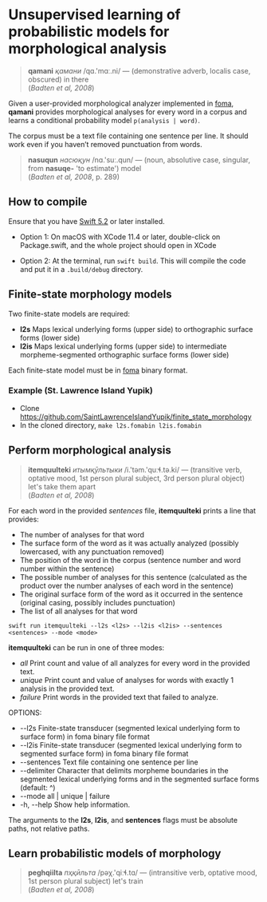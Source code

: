 # Unsupervised learning of probabilistic models for morphological analysis

> **qamani** *қамани* /qɑ.'mɑː.ni/ — (demonstrative adverb, localis case, obscured) in there <br> (*Badten et al, 2008*)

Given a user-provided morphological analyzer implemented in [foma](https://fomafst.github.io/), **qamani** provides morphological analyses for every word in a corpus and learns a conditional probability model `p(analysis | word)`.

The corpus must be a text file containing one sentence per line. It should work even if you haven’t removed punctuation from words.


> **nasuqun** *насюқун* /nɑ.'suː.qun/ — (noun, absolutive case, singular, from **nasuqe-** 'to estimate') model <br> (*Badten et al, 2008*, p. 289)

## How to compile

Ensure that you have [Swift 5.2](https://www.swift.org/download) or later installed.

- Option 1: On macOS with XCode 11.4 or later, double-click on Package.swift, and the whole project should open in XCode

- Option 2: At the terminal, run `swift build`. This will compile the code and put it in a `.build/debug` directory.


## Finite-state morphology models

Two finite-state models are required:
* **l2s** Maps lexical underlying forms (upper side) to orthographic surface forms (lower side)
* **l2is** Maps lexical underlying forms (upper side) to intermediate morpheme-segmented orthographic surface forms (lower side)

Each finite-state model must be in [foma](https://fomafst.github.io/) binary format.

### Example (St. Lawrence Island Yupik)

* Clone https://github.com/SaintLawrenceIslandYupik/finite_state_morphology
* In the cloned directory, `make l2s.fomabin l2is.fomabin`


## Perform morphological analysis

> **itemquulteki** *итымқӯльтыки* /i.'təm.'quːɬ.tə.ki/ — (transitive verb, optative mood, 1st person plural subject, 3rd person plural object) let's take them apart <br> (*Badten et al, 2008*)

For each word in the provided *sentences* file, **itemquulteki** prints a line that provides:
- The number of analyses for that word
- The surface form of the word as it was actually analyzed (possibly lowercased, with any punctuation removed)
- The position of the word in the corpus (sentence number and word number within the sentence)
- The possible number of analyses for this sentence (calculated as the product over the number analyses of each word in the sentence)
- The original surface form of the word as it occurred in the sentence (original casing, possibly includes punctuation)
- The list of all analyses for that word

`swift run itemquulteki --l2s <l2s> --l2is <l2is> --sentences <sentences> --mode <mode>`

**itemquulteki** can be run in one of three modes:
* *all* Print count and value of all analyzes for every word in the provided text.
* *unique* Print count and value of analyses for words with exactly 1 analysis in the provided text.
* *failure* Print words in the provided text that failed to analyze.

OPTIONS:
* --l2s <l2s>             Finite-state transducer (segmented lexical underlying form to surface form) in foma binary file format 
* --l2is <l2is>           Finite-state transducer (segmented lexical underlying form to segmented surface form) in foma binary file format 
* --sentences <sentences> Text file containing one sentence per line
* --delimiter <delimiter> Character that delimits morpheme boundaries in the segmented lexical underlying forms and in the segmented surface forms (default: ^)
* --mode <mode>           all | unique | failure 
* -h, --help              Show help information.

The arguments to the **l2s**, **l2is**, and **sentences** flags must be absolute paths, not relative paths.


## Learn probabilistic models of morphology

> **peghqiilta** *пҳқӣльта* /pəχ.'qiːɬ.tɑ/ — (intransitive verb, optative mood, 1st person plural subject) let's train <br> (*Badten et al, 2008*)


